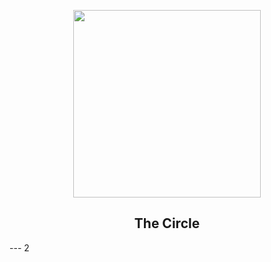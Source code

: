 
<p align=center>
<img src=https://github.com/user-attachments/assets/6d6eb5ed-72e1-425c-827b-04b99afed817 width=300/>
<h2 align=center>The Circle</h2>
</p>
---
2
